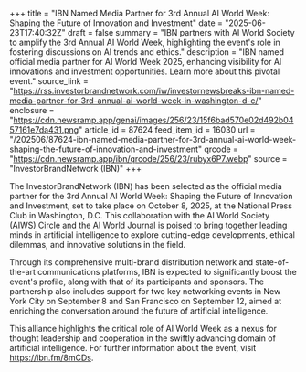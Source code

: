 +++
title = "IBN Named Media Partner for 3rd Annual AI World Week: Shaping the Future of Innovation and Investment"
date = "2025-06-23T17:40:32Z"
draft = false
summary = "IBN partners with AI World Society to amplify the 3rd Annual AI World Week, highlighting the event's role in fostering discussions on AI trends and ethics."
description = "IBN named official media partner for AI World Week 2025, enhancing visibility for AI innovations and investment opportunities. Learn more about this pivotal event."
source_link = "https://rss.investorbrandnetwork.com/iw/investornewsbreaks-ibn-named-media-partner-for-3rd-annual-ai-world-week-in-washington-d-c/"
enclosure = "https://cdn.newsramp.app/genai/images/256/23/15f6bad570e02d492b0457161e7da431.png"
article_id = 87624
feed_item_id = 16030
url = "/202506/87624-ibn-named-media-partner-for-3rd-annual-ai-world-week-shaping-the-future-of-innovation-and-investment"
qrcode = "https://cdn.newsramp.app/ibn/qrcode/256/23/rubyx6P7.webp"
source = "InvestorBrandNetwork (IBN)"
+++

<p>The InvestorBrandNetwork (IBN) has been selected as the official media partner for the 3rd Annual AI World Week: Shaping the Future of Innovation and Investment, set to take place on October 8, 2025, at the National Press Club in Washington, D.C. This collaboration with the AI World Society (AIWS) Circle and the AI World Journal is poised to bring together leading minds in artificial intelligence to explore cutting-edge developments, ethical dilemmas, and innovative solutions in the field.</p><p>Through its comprehensive multi-brand distribution network and state-of-the-art communications platforms, IBN is expected to significantly boost the event's profile, along with that of its participants and sponsors. The partnership also includes support for two key networking events in New York City on September 8 and San Francisco on September 12, aimed at enriching the conversation around the future of artificial intelligence.</p><p>This alliance highlights the critical role of AI World Week as a nexus for thought leadership and cooperation in the swiftly advancing domain of artificial intelligence. For further information about the event, visit <a href='https://ibn.fm/8mCDs' rel='nofollow' target='_blank'>https://ibn.fm/8mCDs</a>.</p>